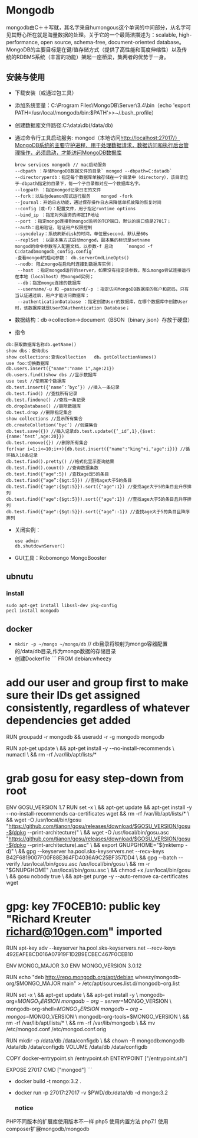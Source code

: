 # Mongodb

mongodb由C＋＋写就，其名字来自humongous这个单词的中间部分，从名字可见其野心所在就是海量数据的处理。关于它的一个最简洁描述为：scalable, high-performance, open source, schema-free, document-oriented database。MongoDB的主要目标是在键/值存储方式（提供了高性能和高度伸缩性）以及传统的RDBMS系统（丰富的功能）架起一座桥梁，集两者的优势于一身。

## 安装与使用

- 下载安装（或通过包工具）
- 添加系统变量：C:\Program Files\MongoDB\Server\3.4\bin（echo 'export PATH=/usr/local/mongodb/bin:$PATH'>>~/.bash_profile）
- 创建数据库文件路径:C:\data\db(/data/db)
- 通过命令行工具启动服务: mongod（本地访问<http://localhost:27017/）MongoDB系统的主要守护进程，用于处理数据请求，数据访问和执行后台管理操作，必须启动，才能访问MongoDB数据库>

  ```
  brew services mongodb // mac启动服务
  --dbpath ：存储MongoDB数据文件的目录` mongod --dbpath=C:datadb`
  --directoryperdb：指定每个数据库单独存储在一个目录中（directory），该目录位于–dbpath指定的目录下，每一个子目录都对应一个数据库名字。
  --logpath ：指定mongod记录日志的文件
  --fork：以后台deamon形式运行服务    mongod -fork
  --journal：开始日志功能，通过保存操作日志来降低单机故障的恢复时间
  --config（或-f）：配置文件，用于指定runtime options
  --bind_ip ：指定对外服务的绑定IP地址
  --port ：指定mongo连接到mongod监听的TCP端口，默认的端口值是27017；
  --auth：启用验证，验证用户权限控制
  --syncdelay：系统刷新disk的时间，单位是second，默认是60s
  --replSet ：以副本集方式启动mongod，副本集的标识是setname
  mongod的命令参数写入配置文档，以参数-f 启动     `mongod -f C:datadbmongodb_config.config`
  -查看mongod的启动参数： db.serverCmdLineOpts()
  --nodb: 阻止mongo在启动时连接到数据库实例；
   --host ：指定mongod运行的server，如果没有指定该参数，那么mongo尝试连接运行在本地（localhost）的mongod实例；
   --db：指定mongo连接的数据库
   --username/-u 和 –password/-p ：指定访问MongoDB数据库的账户和密码，只有当认证通过后，用户才能访问数据库；
   --authenticationDatabase ：指定创建User的数据库，在哪个数据库中创建User时，该数据库就是User的Authentication Database；
  ```

- 数据结构：db->collection->document（BSON（binary json）存放于硬盘）

- 指令

```
db:获取数据库名称db.getName()
show dbs：查询dbs
show collections:查询collection   db。getCollectionNames()
use foo:切换数据库
db.users.insert({"name":"name 1",age:21})
db.users.find()show dbs //显示数据库
use test //使用某个数据库
db.test.insert({‘name’:’byc’}) //插入一条记录
db.test.find() //查找所有记录
db.test.findone() //查找一条记录
db.dropDatabase() //删除数据库
db.test.drop //删除指定集合
show collections //显示所有集合
db.createColletion(‘byc’) //创建集合
db.test.save({}) //插入记录db.test.update({‘_id’,1},{$set:{name:’test’,age:20}})
db.test.remove({}) //删除所有集合
for(var i=1;i<=10;i++){db.test.insert({"name":"king"+i,"age":i})} //循环插入10条记录
db.test.find().pretty() //格式化显示查询结果
db.test.find().count() //查询数据条数
db.test.find({"age":5}) /查找age是5的条目
db.test.find({“age”:{$gt:5}}) //查找age大于5的条目
db.test.find({"age":{$gt:5}}).sort({"age":1}) //查找age大于5的条目且升序排列
db.test.find({"age":{$gt:5}}).sort({"age":1}) //查找age大于5的条目且升序排列
db.test.find({"age":{$gt:5}}).sort({"age”:-1}) //查找age大于5的条目且降序排列
```

- 关闭实例：

  ```
  use admin
  db.shutdownServer()
  ```

- GUI工具：Robomongo MongoBooster

## ubnutu

### install

```
sudo apt-get install libssl-dev pkg-config
pecl install mongodb
```

## docker

- `mkdir -p ~/mongo ~/mongo/db` // db目录将映射为mongo容器配置的/data/db目录,作为mongo数据的存储目录
- 创建Dockerfile ``` FROM debian:wheezy

# add our user and group first to make sure their IDs get assigned consistently, regardless of whatever dependencies get added

RUN groupadd -r mongodb && useradd -r -g mongodb mongodb

RUN apt-get update \ && apt-get install -y --no-install-recommends \ numactl \ && rm -rf /var/lib/apt/lists/*

# grab gosu for easy step-down from root

ENV GOSU_VERSION 1.7 RUN set -x \ && apt-get update && apt-get install -y --no-install-recommends ca-certificates wget && rm -rf /var/lib/apt/lists/* \ && wget -O /usr/local/bin/gosu "<https://github.com/tianon/gosu/releases/download/$GOSU_VERSION/gosu-$(dpkg> --print-architecture)" \ && wget -O /usr/local/bin/gosu.asc "<https://github.com/tianon/gosu/releases/download/$GOSU_VERSION/gosu-$(dpkg> --print-architecture).asc" \ && export GNUPGHOME="$(mktemp -d)" \ && gpg --keyserver ha.pool.sks-keyservers.net --recv-keys B42F6819007F00F88E364FD4036A9C25BF357DD4 \ && gpg --batch --verify /usr/local/bin/gosu.asc /usr/local/bin/gosu \ && rm -r "$GNUPGHOME" /usr/local/bin/gosu.asc \ && chmod +x /usr/local/bin/gosu \ && gosu nobody true \ && apt-get purge -y --auto-remove ca-certificates wget

# gpg: key 7F0CEB10: public key "Richard Kreuter [richard@10gen.com](mailto:richard@10gen.com)" imported

RUN apt-key adv --keyserver ha.pool.sks-keyservers.net --recv-keys 492EAFE8CD016A07919F1D2B9ECBEC467F0CEB10

ENV MONGO_MAJOR 3.0 ENV MONGO_VERSION 3.0.12

RUN echo "deb <http://repo.mongodb.org/apt/debian> wheezy/mongodb-org/$MONGO_MAJOR main" > /etc/apt/sources.list.d/mongodb-org.list

RUN set -x \ && apt-get update \ && apt-get install -y \ mongodb-org=$MONGO_VERSION \ mongodb-org-server=$MONGO_VERSION \ mongodb-org-shell=$MONGO_VERSION \ mongodb-org-mongos=$MONGO_VERSION \ mongodb-org-tools=$MONGO_VERSION \ && rm -rf /var/lib/apt/lists/* \ && rm -rf /var/lib/mongodb \ && mv /etc/mongod.conf /etc/mongod.conf.orig

RUN mkdir -p /data/db /data/configdb \ && chown -R mongodb:mongodb /data/db /data/configdb VOLUME /data/db /data/configdb

COPY docker-entrypoint.sh /entrypoint.sh ENTRYPOINT ["/entrypoint.sh"]

EXPOSE 27017 CMD ["mongod"] ```

- docker build -t mongo:3.2 .
- docker run -p 27017:27017 -v $PWD/db:/data/db -d mongo:3.2

  ### notice

PHP不同版本的扩展库使用版本不一样 php5 使用内置方法 php7.1 使用composer扩展mongodb/mongodb
